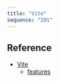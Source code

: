 ```yaml
---
title: "Vite"
sequence: "201"
---
```




## Reference

- [Vite](https://vitejs.dev/)
  - [features](https://vitejs.dev/guide/features.html)
